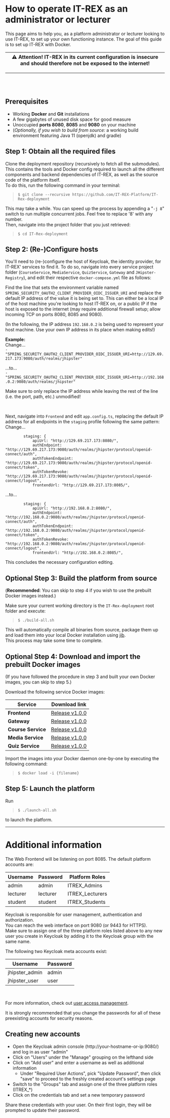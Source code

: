 # How to operate IT-REX as an administrator or lecturer

This page aims to help you, as a platform administrator or lecturer looking to use IT-REX, to set up your own functioning instance.
The goal of this guide is to set up IT-REX with Docker.

| :warning: Attention! IT-REX in its current configuration is insecure and should therefore not be exposed to the internet! |
| --- |

---
<br/><br/>

## Prerequisites

- Working **Docker** and **Git** installations
- A few gigabytes of unused disk space for good measure
- Unoccupied **ports 8080**, **8085** and **9080** on your machine
- (*Optionally, if you wish to build from source:* a working build environment featuring Java 11 (openjdk) and gradle)

## Step 1: Obtain all the required files

Clone the deployment repository (recursively to fetch all the submodules).  
This contains the tools and Docker config required to launch all the different components and backend dependencies of IT-REX, as well as the source code of the platform itself.  
To do this, run the following command in your terminal:  
> `$ git clone --recursive https://github.com/IT-REX-Platform/IT-Rex-deployment`

This may take a while. You can speed up the process by appending a "`-j 8`" switch to run multiple concurrent jobs. Feel free to replace '8' with any number.  
Then, navigate into the project folder that you just retrieved:
> `$ cd IT-Rex-deployment`

## Step 2: (Re-)Configure hosts

You'll need to (re-)configure the host of Keycloak, the identity provider, for IT-REX' services to find it.
To do so, navigate into every service project folder (`CourseService`, `MediaService`, `QuizService`, `Gateway` and `JHipster-Registry`), and edit their respective `docker-compose.yml` file as follows:

Find the line that sets the environment variable named `SPRING_SECURITY_OAUTH2_CLIENT_PROVIDER_OIDC_ISSUER_URI` and replace the default IP address of the value it is being set to. This can either be a local IP of the host machine you're looking to host IT-REX on, or a public IP if the host is exposed to the internet (may require additional firewall setup; allow incoming TCP on ports 8080, 8085 and 9080).

(In the following, the IP address `192.168.0.2` is being used to represent your host machine. Use your own IP address in its place when making edits!)

**Example:**  
Change...  
`- "SPRING_SECURITY_OAUTH2_CLIENT_PROVIDER_OIDC_ISSUER_URI=http://129.69.217.173:9080/auth/realms/jhipster"`

...to...  
`- "SPRING_SECURITY_OAUTH2_CLIENT_PROVIDER_OIDC_ISSUER_URI=http://192.168.0.2:9080/auth/realms/jhipster"`

Make sure to only replace the IP address while leaving the rest of the line (i.e. the port, path, etc.) unmodified!

<br>

Next, navigate into `Frontend` and edit `app.config.ts`, replacing the default IP address for all endpoints in the `staging` profile following the same pattern:  
Change...
```
        staging: {
            apiUrl: "http://129.69.217.173:8080/",
            authEndpoint: "http://129.69.217.173:9080/auth/realms/jhipster/protocol/openid-connect/auth",
            authTokenEndpoint: "http://129.69.217.173:9080/auth/realms/jhipster/protocol/openid-connect/token",
            authTokenRevoke: "http://129.69.217.173:9080/auth/realms/jhipster/protocol/openid-connect/logout",
            frontendUrl: "http://129.69.217.173:8085/",
```
...to...
```
        staging: {
            apiUrl: "http://192.168.0.2:8080/",
            authEndpoint: "http://192.168.0.2:9080/auth/realms/jhipster/protocol/openid-connect/auth",
            authTokenEndpoint: "http://192.168.0.2:9080/auth/realms/jhipster/protocol/openid-connect/token",
            authTokenRevoke: "http://192.168.0.2:9080/auth/realms/jhipster/protocol/openid-connect/logout",
            frontendUrl: "http://192.168.0.2:8085/",
```

This concludes the necessary configuration editing.

## Optional Step 3: Build the platform from source

(**Recommended**: You can skip to step 4 if you wish to use the prebuilt Docker images instead.)

Make sure your current working directory is the `IT-Rex-deployment` root folder and execute:
> `$ ./build-all.sh`

This will automatically compile all binaries from source, package them up and load them into your local Docker installation using [jib](https://github.com/GoogleContainerTools/jib).  
This process may take some time to complete.

## Optional Step 4: Download and import the prebuilt Docker images

(If you have followed the procedure in step 3 and built your own Docker images, you can skip to step 5.)

Download the following service Docker images:

| Service | Download link |
| --- | --- |
| **Frontend** | [Release v1.0.0](https://github.com/IT-REX-Platform/Frontend/releases/tag/v1.0.0) |
| **Gateway** | [Release v1.0.0](https://github.com/IT-REX-Platform/Gateway/releases/tag/v1.0.0) |
| **Course Service** | [Release v1.0.0](https://github.com/IT-REX-Platform/CourseService/releases/tag/v1.0.0) |
| **Media Service** | [Release v1.0.0](https://github.com/IT-REX-Platform/MediaService/releases/tag/v1.0.0) |
| **Quiz Service** | [Release v1.0.0](https://github.com/IT-REX-Platform/QuizService/releases/tag/v1.0.0) |

Import the images into your Docker daemon one-by-one by executing the following command:
> `$ docker load -i {filename}`

## Step 5: Launch the platform

Run
> `$ ./launch-all.sh`

to launch the platform.

---

# Additional information

The Web Frontend will be listening on port 8085. 
The default platform accounts are:

| Username | Password | Platform Roles |
| --- | --- | --- |
| admin | admin | ITREX_Admins |
| lecturer | lecturer | ITREX_Lecturers |
| student | student | ITREX_Students |

Keycloak is responsible for user management, authentication and authorization.  
You can reach the web interface on port 9080 (or 9443 for HTTPS).  
Make sure to assign one of the three platform roles listed above to any new user you create in Keycloak by adding it to the Keycloak group with the same name.

The following two Keycloak meta accounts exist:

| Username | Password |
| --- | --- |
| jhipster_admin | admin |
| jhipster_user | user |

<br>

For more information, check out [user access management](https://github.com/IT-REX-Platform/Wiki/wiki/Application-Architecture--User-Access-Management).

It is strongly recommended that you change the passwords for all of these preexisting accounts for security reasons.

## Creating new accounts

- Open the Keycloak admin console (http://your-hostname-or-ip:9080/) and log in as user "admin"
- Click on "Users" under the "Manage" grouping on the lefthand side
- Click on "Add user" and enter a username as well as additional information
	- Under "Required User Actions", pick "Update Password", then click "save" to proceed to the freshly created account's settings page
- Switch to the "Groups" tab and assign one of the three platform roles (ITREX_*)
- Click on the credentials tab and set a new temporary password

Share these credentials with your user. On their first login, they will be prompted to update their password.


